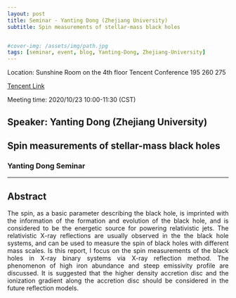 ```yaml
---
layout: post
title: Seminar - Yanting Dong (Zhejiang University)
subtitle: Spin measurements of stellar-mass black holes


#cover-img: /assets/img/path.jpg
tags: [seminar, event, blog, Yanting-Dong, Zhejiang-University]
---
```


<style>
body {
text-align: justify}
</style>

Location: Sunshine Room on the 4th floor
Tencent Conference 195 260 275

[Tencent Link](https://meeting.tencent.com/s/cRXhB0AgmzSY)

Meeting time: 2020/10/23 10:00-11:30 (CST)

## Speaker: Yanting Dong (Zhejiang University)

## Spin measurements of stellar-mass black holes

### Yanting Dong Seminar

______________________________

## Abstract

The spin, as a basic parameter describing the black hole, is imprinted with the information of the formation and evolution of the black hole, and is considered to be the energetic source for powering relativistic jets. The relativistic X-ray reflections are usually observed in the the black hole systems, and can be used to measure the spin of black holes with different mass scales. Is this report, I focus on the spin measurements of the black holes in X-ray binary systems via X-ray reflection method. The phenomenon of high iron abundance and steep emissivity profile are discussed. It is suggested that the higher density accretion disc and the ionization gradient along the accretion disc should be considered in the future reflection models.